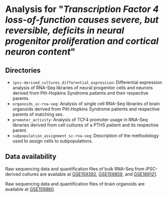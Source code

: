# Analysis for "*Transcription Factor 4 loss-of-function causes severe, but reversible, deficits in neural progenitor proliferation and cortical neuron content*"

## Directories

- `ipsc-derived_cultures_differential_expression`: Differential expression analysis of RNA-Seq libraries of neural progenitor cells and neurons derived from Pitt-Hopkins Syndrome patients and their respective parents.
- `organoids_sc-rna-seq`: Analysis of single cell RNA-Seq libraries of brain organoids derived from Pitt-Hopkins Syndrome patients and respective parents of matching sex.
- `promoter_activity`: Analysis of TCF4 promoter usage in RNA-Seq libraries derived from cell cultures of a PTHS patient and its respective parent.
- `subpopulation_assignment_sc-rna-seq`: Description of the methodology used to assign cells to subpopulations.

## Data availability

Raw sequencing data and quantification files of bulk RNA-Seq from iPSC-derived cultures are available at [GSE159392](https://www.ncbi.nlm.nih.gov/geo/query/acc.cgi?acc=GSE159392), [GSE159859](https://www.ncbi.nlm.nih.gov/geo/query/acc.cgi?acc=GSE159859), and [GSE189121](https://www.ncbi.nlm.nih.gov/geo/query/acc.cgi?acc=GSE189121).

Raw sequencing data and quantification files of brain organoids are available at [GSE159860](https://www.ncbi.nlm.nih.gov/geo/query/acc.cgi?acc=GSE159860).